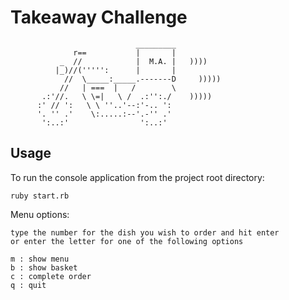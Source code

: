 Takeaway Challenge
==================
```
                            _________
              r==           |       |
           _  //            |  M.A. |   ))))
          |_)//(''''':      |       |
            //  \_____:_____.-------D     )))))
           //   | ===  |   /        \
       .:'//.   \ \=|   \ /  .:'':./    )))))
      :' // ':   \ \ ''..'--:'-.. ':
      '. '' .'    \:.....:--'.-'' .'
       ':..:'                ':..:'

 ```
## Usage

To run the console application from the project root directory:

    ruby start.rb
    
Menu options:

    type the number for the dish you wish to order and hit enter
    or enter the letter for one of the following options

    m : show menu
    b : show basket
    c : complete order
    q : quit
    
